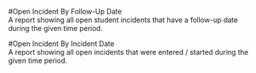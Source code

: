 #Open Incident By Follow-Up Date  
A report showing all open student incidents that have a follow-up date during the given time period.

#Open Incident By Incident Date  
A report showing all open incidents that were entered / started during the given time period. 
